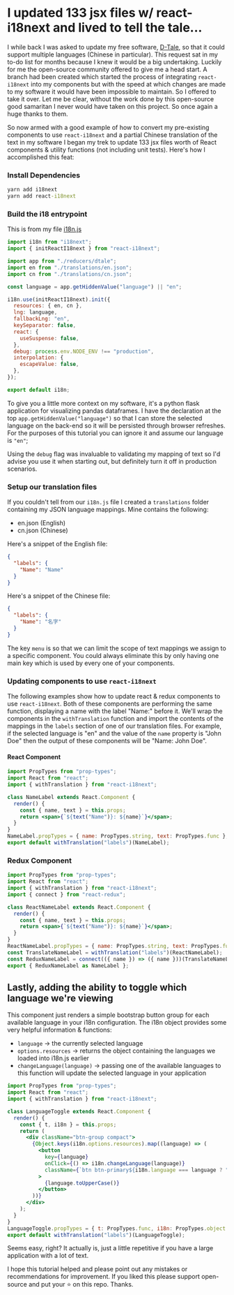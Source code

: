 # I updated 133 jsx files w/ react-i18next and lived to tell the tale...

I while back I was asked to update my free software, [D-Tale](https://github.com/man-group/dtale), so that it could support multiple languages (Chinese in particular). This request sat in my to-do list for months because I knew it would be a big undertaking.  Luckily for me the open-source community offered to give me a head start. A branch had been created which started the process of integrating `react-i18next` into my components but with the speed at which changes are made to my software it would have been impossible to maintain. So I offered to take it over. Let me be clear, without the work done by this open-source good samaritan I never would have taken on this project. So once again a huge thanks to them.

So now armed with a good example of how to convert my pre-existing components to use `react-i18next` and a partial Chinese translation of the text in my software I began my trek to update 133 jsx files worth of React components & utility functions (not including unit tests). Here's how I accomplished this feat:

### Install Dependencies
```cmd
yarn add i18next
yarn add react-i18next
```

### Build the i18 entrypoint

This is from my file [i18n.js](https://github.com/man-group/dtale/blob/master/static/i18n.js)

```js
import i18n from "i18next";
import { initReactI18next } from "react-i18next";

import app from "./reducers/dtale";
import en from "./translations/en.json";
import cn from "./translations/cn.json";

const language = app.getHiddenValue("language") || "en";

i18n.use(initReactI18next).init({
  resources: { en, cn },
  lng: language,
  fallbackLng: "en",
  keySeparator: false,
  react: {
    useSuspense: false,
  },
  debug: process.env.NODE_ENV !== "production",
  interpolation: {
    escapeValue: false,
  },
});

export default i18n;
```

To give you a little more context on my software, it's a python flask application for visualizing pandas dataframes. I have the declaration at the top `app.getHiddenValue("language")` so that I can store the selected language on the back-end so it will be persisted through browser refreshes. For the purposes of this tutorial you can ignore it and assume our language is `"en"`;

Using the `debug` flag was invaluable to validating my mapping of text so I'd advise you use it when starting out, but definitely turn it off in production scenarios.

### Setup our translation files

If you couldn't tell from our `i18n.js` file I created a `translations` folder containing my JSON language mappings. Mine contains the following:
* en.json (English)
* cn.json (Chinese)

Here's a snippet of the English file:

```json
{
  "labels": {
    "Name": "Name"
  }
}
```

Here's a snippet of the Chinese file:

```json
{
  "labels": {
    "Name": "名字"
  }
}
```

The key `menu` is so that we can limit the scope of text mappings we assign to a specific component.  You could always eliminate this by only having one main key which is used by every one of your components.

### Updating components to use `react-i18next`

The following examples show how to update react & redux components to use `react-i18next`. Both of these components are performing the same function, displaying a name with the label "Name:" before it.  We'll wrap the components in the `withTranslation` function and import the contents of the mappings in the `labels` section of one of our translation files.  For example, if the selected language is "en" and the value of the `name` property is "John Doe" then the output of these components will be "Name: John Doe".

#### React Component

```jsx
import PropTypes from "prop-types";
import React from "react";
import { withTranslation } from "react-i18next";

class NameLabel extends React.Component {
  render() {
    const { name, text } = this.props;
    return <span>{`${text("Name")}: ${name}`}</span>;
  }
}
NameLabel.propTypes = { name: PropTypes.string, text: PropTypes.func };
export default withTranslation("labels")(NameLabel);
```


### Redux Component

```jsx
import PropTypes from "prop-types";
import React from "react";
import { withTranslation } from "react-i18next";
import { connect } from "react-redux";

class ReactNameLabel extends React.Component {
  render() {
    const { name, text } = this.props;
    return <span>{`${text("Name")}: ${name}`}</span>;
  }
}
ReactNameLabel.propTypes = { name: PropTypes.string, text: PropTypes.func };
const TranslateNameLabel = withTranslation("labels")(ReactNameLabel);
const ReduxNameLabel = connect(({ name }) => ({ name }))(TranslateNameLabel);
export { ReduxNameLabel as NameLabel };
```

## Lastly, adding the ability to toggle which language we're viewing

This component just renders a simple bootstrap button group for each available language in your i18n configuration. The i18n object provides some very helpful information & functions:
* `language` -> the currently selected language
* `options.resources` -> returns the object containing the languages we loaded into i18n.js earlier
* `changeLanguage(language)` -> passing one of the available languages to this function will update the selected language in your application
 
```jsx
import PropTypes from "prop-types";
import React from "react";
import { withTranslation } from "react-i18next";

class LanguageToggle extends React.Component {
  render() {
    const { t, i18n } = this.props;
    return (
      <div className="btn-group compact">
        {Object.keys(i18n.options.resources).map((language) => (
          <button
            key={language}
            onClick={() => i18n.changeLanguage(language)}
            className={`btn btn-primary${i18n.language === language ? " active" : ""}`}
          >
            {language.toUpperCase()}
          </button>
        ))}
      </div>
    );
  }
}
LanguageToggle.propTypes = { t: PropTypes.func, i18n: PropTypes.object };
export default withTranslation("labels")(LanguageToggle);
```

Seems easy, right?  It actually is, just a little repetitive if you have a large application with a lot of text.

I hope this tutorial helped and please point out any mistakes or recommendations for improvement. If you liked this please support open-source and put your :star: on this repo. Thanks.